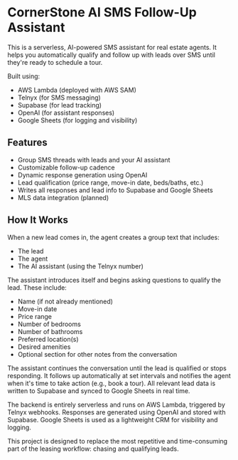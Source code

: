 # CornerStone AI SMS Follow-Up Assistant

This is a serverless, AI-powered SMS assistant for real estate agents. It helps you automatically qualify and follow up with leads over SMS until they're ready to schedule a tour.

Built using:
- AWS Lambda (deployed with AWS SAM)
- Telnyx (for SMS messaging)
- Supabase (for lead tracking)
- OpenAI (for assistant responses)
- Google Sheets (for logging and visibility)

## Features

- Group SMS threads with leads and your AI assistant
- Customizable follow-up cadence
- Dynamic response generation using OpenAI
- Lead qualification (price range, move-in date, beds/baths, etc.)
- Writes all responses and lead info to Supabase and Google Sheets
- MLS data integration (planned)

## How It Works

When a new lead comes in, the agent creates a group text that includes:
- The lead
- The agent
- The AI assistant (using the Telnyx number)

The assistant introduces itself and begins asking questions to qualify the lead. These include:
- Name (if not already mentioned)
- Move-in date
- Price range
- Number of bedrooms
- Number of bathrooms
- Preferred location(s)
- Desired amenities
- Optional section for other notes from the conversation

The assistant continues the conversation until the lead is qualified or stops responding. It follows up automatically at set intervals and notifies the agent when it's time to take action (e.g., book a tour). All relevant lead data is written to Supabase and synced to Google Sheets in real time.

The backend is entirely serverless and runs on AWS Lambda, triggered by Telnyx webhooks. Responses are generated using OpenAI and stored with Supabase. Google Sheets is used as a lightweight CRM for visibility and logging.

This project is designed to replace the most repetitive and time-consuming part of the leasing workflow: chasing and qualifying leads.

